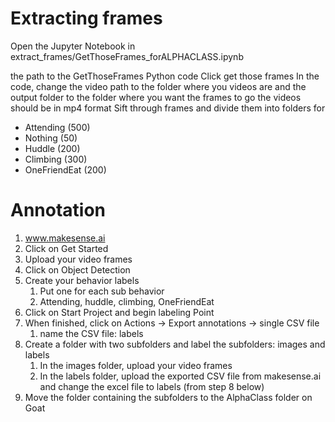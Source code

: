 # Extracting frames

Open the Jupyter Notebook in extract_frames/GetThoseFrames_forALPHACLASS.ipynb
 
the path to the GetThoseFrames Python code
Click get those frames
In the code, change the video path to the folder where you videos are and the output folder to the folder where you want the frames to go the videos should be in mp4 format
Sift through frames and divide them into folders for
- Attending (500)
- Nothing (50)
- Huddle (200)
- Climbing (300)
- OneFriendEat (200)


# Annotation
 
1.	www.makesense.ai
2.	Click on Get Started
3.	Upload your video frames
4.	Click on Object Detection
5.	Create your behavior labels 
	1.	Put one for each sub behavior
	2.	Attending, huddle, climbing, OneFriendEat
6.	Click on Start Project and begin labeling Point
7.	When finished, click on Actions → Export annotations → single CSV file 
	1.	name the CSV file: labels
8.	Create a folder with two subfolders and label the subfolders: images and labels 
	1.	In the images folder, upload your video frames
	2.	In the labels folder, upload the exported CSV file from makesense.ai and change the excel file to labels (from step 8 below)
9.	Move the folder containing the subfolders to the AlphaClass folder on Goat
